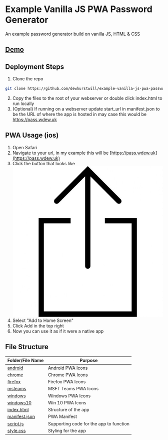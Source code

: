 # Example Vanilla JS PWA Password Generator
An example password generator build on vanilla JS, HTML &amp; CSS

## [Demo](https://pass.wdew.uk)

## Deployment Steps

1. Clone the repo

```bash 
git clone https://github.com/dewhurstwill/example-vanilla-js-pwa-password-generator.git
```

2. Copy the files to the root of your webserver or double click index.html to run locally
3. (Optional) If running on a webserver update start_url in manifest.json to be the URL of where the app is hosted in may case this would be https://pass.wdew.uk

## PWA Usage (ios)

1. Open Safari
2. Navigate to your url, in my example this will be [https://pass.wdew.uk](https://pass.wdew.uk)
3. Click the button that looks like 
![this](https://github.com/dewhurstwill/example-vanilla-js-pwa-password-generator/blob/main/docs/images/arrow-up-inside-an-open-square.jpg)
4. Select "Add to Home Screen"
5. Click Add in the top right
6. Now you can use it as if it were a native app


## File Structure

| Folder/File Name | Purpose |
| - | - |
| [android](https://github.com/dewhurstwill/example-vanilla-js-pwa-password-generator/tree/main/android) | Android PWA Icons |
| [chrome](https://github.com/dewhurstwill/example-vanilla-js-pwa-password-generator/tree/main/chrome) | Chrome PWA Icons |
| [firefox](https://github.com/dewhurstwill/example-vanilla-js-pwa-password-generator/tree/main/firefox) | Firefox PWA Icons |
| [msteams](https://github.com/dewhurstwill/example-vanilla-js-pwa-password-generator/tree/main/msteams) | MSFT Teams PWA Icons |
| [windows](https://github.com/dewhurstwill/example-vanilla-js-pwa-password-generator/tree/main/windows) | Windows PWA Icons |
| [windows10](https://github.com/dewhurstwill/example-vanilla-js-pwa-password-generator/tree/main/windows10) | Win 10 PWA Icons |
| [index.html](https://github.com/dewhurstwill/example-vanilla-js-pwa-password-generator/tree/main/index.html) | Structure of the app |
| [manifest.json](https://github.com/dewhurstwill/example-vanilla-js-pwa-password-generator/tree/main/manifest.json) | PWA Manifest |
| [script.js](https://github.com/dewhurstwill/example-vanilla-js-pwa-password-generator/tree/main/script.js) | Supporting code for the app to function |
| [style.css](https://github.com/dewhurstwill/example-vanilla-js-pwa-password-generator/tree/main/style.css) | Styling for the app |
